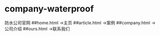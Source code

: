 # company-waterproof
防水公司官网
##home.html ->主页
##article.html ->案例
##company.html ->公司介绍
##ours.html ->联系我们
